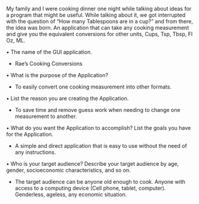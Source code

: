 My family and I were cooking dinner one night while talking about ideas for a program that
might be useful. While talking about it, we got
interrupted with the question of “How many Tablespoons are in a cup?” and from there,
the idea was born. An application that can take any cooking measurement and give you
the equivalent conversions for other units, Cups, Tsp, Tbsp, Fl Oz, ML.

• The name of the GUI application.
- Rae’s Cooking Conversions
  
• What is the purpose of the Application?
- To easily convert one cooking measurement into other formats.
  
• List the reason you are creating the Application.
- To save time and remove guess work when needing to change one
measurement to another.

• What do you want the Application to accomplish? List the goals you have for the
Application.
- A simple and direct application that is easy to use without the need of any
instructions.

• Who is your target audience? Describe your target audience by age, gender,
socioeconomic characteristics, and so on.
- The target audience can be anyone old enough to cook. Anyone with
access to a computing device (Cell phone, tablet, computer). Genderless,
ageless, any economic situation.
